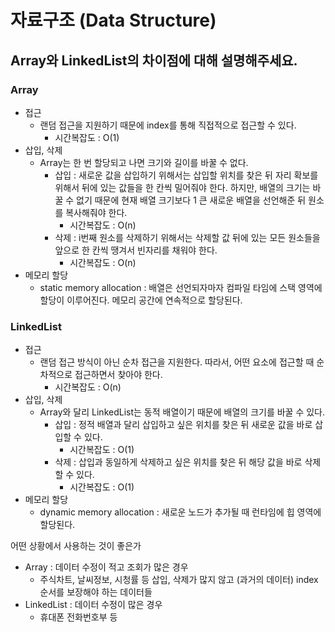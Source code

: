 # 자료구조 (Data Structure)

## Array와 LinkedList의 차이점에 대해 설명해주세요.

### Array

- 접근
    - 랜덤 접근을 지원하기 때문에 index를 통해 직접적으로 접근할 수 있다.
        - 시간복잡도 : O(1)
- 삽입, 삭제
    - Array는 한 번 할당되고 나면 크기와 길이를 바꿀 수 없다.
        - 삽입 : 새로운 값을 삽입하기 위해서는 삽입할 위치를 찾은 뒤 자리 확보를 위해서 뒤에 있는 값들을 한 칸씩 밀어줘야 한다. 하지만, 배열의 크기는 바꿀 수 없기 때문에 현재 배열 크기보다 1 큰 새로운 배열을 선언해준 뒤 원소를 복사해줘야 한다.
            - 시간복잡도 : O(n)
        - 삭제 : i번째 원소를 삭제하기 위해서는 삭제할 값 뒤에 있는 모든 원소들을 앞으로 한 칸씩 땡겨서 빈자리를 채워야 한다.
            - 시간복잡도 : O(n)
- 메모리 할당
    - static memory allocation : 배열은 선언되자마자 컴파일 타임에 스택 영역에 할당이 이루어진다. 메모리 공간에 연속적으로 할당된다.

### LinkedList

- 접근
    - 랜덤 접근 방식이 아닌 순차 접근을 지원한다. 따라서, 어떤 요소에 접근할 때 순차적으로 접근하면서 찾아야 한다.
        - 시간복잡도 : O(n)
- 삽입, 삭제
    - Array와 달리 LinkedList는 동적 배열이기 때문에 배열의 크기를 바꿀 수 있다.
        - 삽입 : 정적 배열과 달리 삽입하고 싶은 위치를 찾은 뒤 새로운 값을 바로 삽입할 수 있다.
            - 시간복잡도 : O(1)
        - 삭제 : 삽입과 동일하게 삭제하고 싶은 위치를 찾은 뒤 해당 값을 바로 삭제할 수 있다.
            - 시간복잡도 : O(1)
- 메모리 할당
    - dynamic memory allocation : 새로운 노드가 추가될 때 런타임에 힙 영역에 할당된다.

어떤 상황에서 사용하는 것이 좋은가

- Array : 데이터 수정이 적고 조회가 많은 경우
    - 주식차트, 날씨정보, 시청률 등 삽입, 삭제가 많지 않고 (과거의 데이터) index 순서를 보장해야 하는 데이터들
- LinkedList : 데이터 수정이 많은 경우
    - 휴대폰 전화번호부 등


